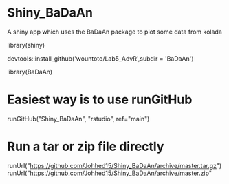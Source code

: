 # Shiny_BaDaAn
A shiny app which uses the BaDaAn package to plot some data from kolada


library(shiny)

devtools::install_github('wountoto/Lab5_AdvR',subdir = 'BaDaAn')

library(BaDaAn)


# Easiest way is to use runGitHub
runGitHub("Shiny_BaDaAn", "rstudio", ref="main")

# Run a tar or zip file directly
runUrl("https://github.com/Johhed15/Shiny_BaDaAn/archive/master.tar.gz")
runUrl("https://github.com/Johhed15/Shiny_BaDaAn/archive/master.zip"
